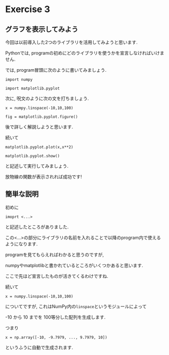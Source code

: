 # Exercise 3

## グラフを表示してみよう
今回は以前導入した2つのライブラリを活用してみようと思います.

Pythonでは, programの初めにどのライブラリを使うかを宣言しなければいけません.

では, program冒頭に次のように書いてみましょう.

`import numpy`

`import matplotlib.pyplot`

次に, 呪文のように次の文を打ちましょう.

`x = numpy.linspace(-10,10,100)`

`fig = matplotlib.pyplot.figure()`

後で詳しく解説しようと思います.

続いて

`matplotlib.pyplot.plot(x,x**2)`

`matplotlib.pyplot.show()`

と記述して実行してみましょう.

放物線の関数が表示されれば成功です!

## 簡単な説明

初めに

`imoprt <...>`

と記述したところがありました.

この<...>の部分にライブラリの名前を入れることで以降のprogram内で使えるようになります.

programを見てもらえればわかると思うのですが, 

numpyやmatplotlibと書かれているところがいくつかあると思います.

ここで先ほど宣言したものが活きてくるわけですね.

 

続いて

`x = numpy.linspace(-10,10,100)`

についてですが, これはNumPy内の`linspace`というモジュールによって

-10 から 10 までを 100等分した配列を生成します.

つまり

`x = np.array([-10, -9.7979, ..., 9.7979, 10])`

というふうに自動で生成されます.

